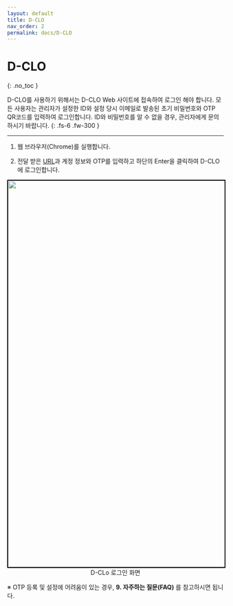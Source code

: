 ```yaml
---
layout: default
title: D-CLO
nav_order: 2
permalink: docs/D-CLO
---
```


# D-CLO
{: .no_toc }

D-CLO를 사용하기 위해서는 D-CLO Web 사이트에 접속하여 로그인 해야 합니다. 모든 사용자는 관리자가 설정한 ID와 설정 당시 이메일로 발송된 초기 비밀번호와 OTP QR코드를 입력하여 로그인합니다. ID와 비밀번호를 알 수 없을 경우, 관리자에게 문의하시기 바랍니다.
{: .fs-6 .fw-300 }

---
1)	웹 브라우저(Chrome)를 실행합니다.

2)	전달 받은 [URL](https://d-clo.com)과 계정 정보와 OTP를 입력하고 하단의 Enter을 클릭하여 D-CLO에 로그인합니다.


<center>
    <img
        src="../../../assets/images/D-CLo_login.png"
        width="1600"
        height="900"
        style="border: 2px solid black;"
    />
    <figcaption>D-CLo 로그인 화면</figcaption>
</center>


※ OTP 등록 및 설정에 어려움이 있는 경우, **9. 자주하는 질문(FAQ)** 를 참고하시면 됩니다.